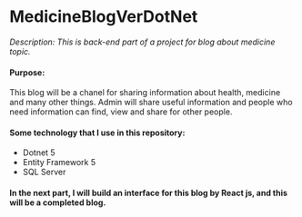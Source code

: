 # MedicineBlogVerDotNet
*Description: This is back-end part of a project for blog about medicine topic.*
#### Purpose:
  This blog will be a chanel for sharing information about health, medicine and many other things. 
  Admin will share useful information and people who need information can find, view and share for other people.
#### Some technology that I use in this repository:
- Dotnet 5
- Entity Framework 5
- SQL Server
#### In the next part, I will build an interface for this blog by React js, and this will be a completed blog.
